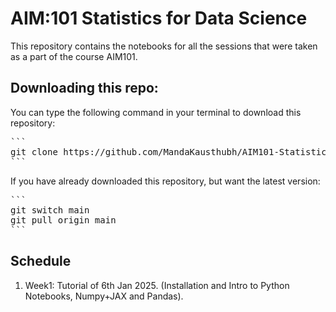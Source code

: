 # AIM:101 Statistics for Data Science

This repository contains the notebooks for all the sessions that were taken as a part of the course AIM101.

## Downloading this repo:
You can type the following command in your terminal to download this repository:
<pre>```
git clone https://github.com/MandaKausthubh/AIM101-Statistics-For-DataScience-2025.git
```</pre>

If you have already downloaded this repository, but want the latest version:
<pre>```
git switch main
git pull origin main
```</pre>

## Schedule
1. Week1: Tutorial of 6th Jan 2025. (Installation and Intro to Python Notebooks, Numpy+JAX and Pandas).

